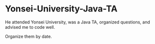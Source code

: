 # Yonsei-University-Java-TA
He attended Yonsei University, was a Java TA, organized questions, and advised me to code well.

Organize them by date.
